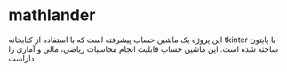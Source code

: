 # mathlander
این پروژه یک ماشین حساب پیشرفته است که با استفاده از کتابخانه tkinter با پایتون ساخته شده است. این ماشین حساب قابلیت انجام محاسبات ریاضی، مالی و آماری را داراست
